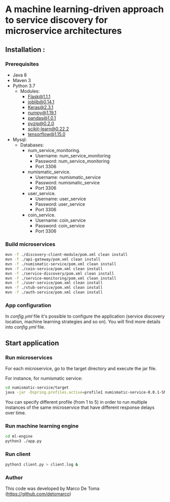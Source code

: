 # A machine learning-driven approach to service discovery for microservice architectures

## Installation :

### Prerequisites
* Java 8
* Maven 3
* Python 3.7
    * Modules:
        * Flask@1.1.1
        * joblib@0.14.1
        * Keras@2.3.1
        * numpy@1.19.1
        * pandas@1.0.1
        * pyzip@0.2.0
        * scikit-learn@0.22.2
        * tensorflow@1.15.0
* Mysql:
    * Databases:
        * num_service_monitoring.
            - Username: num_service_monitoring
            - Password: num_service_monitoring
            - Port 3306
        * numismatic_service.
            - Username: numismatic_service
            - Password: numismatic_service
            - Port 3306
        * user_service.
            - Username: user_service
            - Password: user_service
            - Port 3306
        * coin_service.
            - Username: coin_service
            - Password: coin_service
            - Port 3306

### Build microservices

```bash
mvn -f ./discovery-client-module/pom.xml clean install
mvn -f ./api-gateway/pom.xml clean install
mvn -f ./numismatic-service/pom.xml clean install
mvn -f ./coin-service/pom.xml clean install
mvn -f ./service-discovery/pom.xml clean install
mvn -f ./service-monitoring/pom.xml clean install
mvn -f ./user-service/pom.xml clean install
mvn -f ./stub-service/pom.xml clean install
mvn -f ./auth-service/pom.xml clean install
```

### App configuration

In *config.yml* file it's possible to configure the application (service discovery location, machine learning strategies and so on). 
You will find more details into *config.yml* file.

## Start application

### Run microservices
For each microservice, go to the target directory and execute the jar file.

For instance, for numismatic service:
```bash
cd numismatic-service/target
java -jar -Dspring.profiles.active=profile1 numismatic-service-0.0.1-SNAPSHOT.jar
```

You can specify different profile (from 1 to 5) in order to run multiple instances of the same microservice that have different response delays over time.

### Run machine learning engine
```bash
cd ml-engine
python3 ./app.py
```

### Run client
```bash
python3 client.py > client.log &
```


### Author

This code was developed by Marco De Toma (https://github.com/detomarco)
